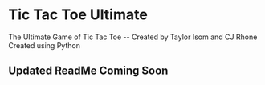# Tic Tac Toe Ultimate
The Ultimate Game of Tic Tac Toe -- Created by Taylor Isom and CJ Rhone
Created using Python

## Updated ReadMe Coming Soon
